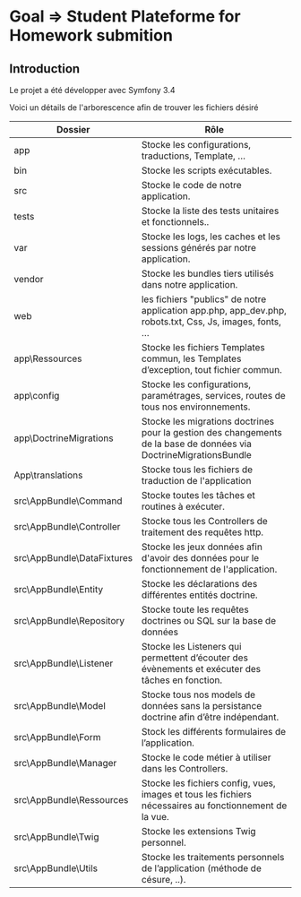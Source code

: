 Goal => Student Plateforme for Homework submition
========================

Introduction 
--------------
Le projet a été développer avec Symfony 3.4 

Voici un détails de l'arborescence afin de trouver les fichiers désiré

| Dossier  | Rôle |
| ------------- | ------------- |
| app | Stocke les configurations, traductions,  Template, …  |
| bin  | Stocke les scripts exécutables.  |
| src  | Stocke le code de notre application.  |
| tests  | Stocke la liste des tests unitaires et fonctionnels..  |
| var	  | Stocke les logs, les caches et les sessions générés par notre application.|
| vendor  | Stocke les bundles tiers utilisés dans notre application.  |
| web  | les fichiers "publics" de notre application app.php, app_dev.php,  robots.txt, Css, Js, images, fonts, …  |
| app\Ressources	  | Stocke les fichiers Templates commun, les Templates d’exception, tout fichier commun.  |
| app\config	  | Stocke les configurations, paramétrages,  services, routes de tous nos environnements.  |
| app\DoctrineMigrations	  | Stocke les migrations doctrines pour la gestion des changements de la base de données via DoctrineMigrationsBundle  |
| App\translations	  | Stocke tous les fichiers de traduction de l'application  |
| src\AppBundle\Command	  | Stocke toutes les tâches et  routines à exécuter.  |
| src\AppBundle\Controller	  | Stocke tous les Controllers de traitement des requêtes http.  |
| src\AppBundle\DataFixtures	  | Stocke les jeux données  afin d'avoir des données pour le fonctionnement de l'application.  |
| src\AppBundle\Entity	  | Stocke les déclarations des différentes entités doctrine.  |
| src\AppBundle\Repository	  | Stocke toute les requêtes doctrines  ou SQL sur la base de données|
| src\AppBundle\Listener	  | Stocke les Listeners qui permettent  d’écouter des évènements et exécuter des tâches en fonction.  |
| src\AppBundle\Model	  | Stocke tous nos models de données sans la persistance doctrine afin d’être indépendant.  |
| src\AppBundle\Form		  | Stock les différents formulaires de l’application.|
| src\AppBundle\Manager |  Stocke le code métier à utiliser dans les Controllers.|
| src\AppBundle\Ressources		  | 	Stocke les fichiers config, vues, images et tous les fichiers  nécessaires au fonctionnement de la vue. |
| src\AppBundle\Twig		  | Stocke les extensions Twig personnel.|
| src\AppBundle\Utils	  |  Stocke les traitements personnels de l’application (méthode de césure, ..).|



[1]:  https://symfony.com/doc/3.4/setup.html
[6]:  https://symfony.com/doc/current/bundles/SensioFrameworkExtraBundle/index.html
[7]:  https://symfony.com/doc/3.4/doctrine.html
[8]:  https://symfony.com/doc/3.4/templating.html
[9]:  https://symfony.com/doc/3.4/security.html
[10]: https://symfony.com/doc/3.4/email.html
[11]: https://symfony.com/doc/3.4/logging.html
[13]: https://symfony.com/doc/current/bundles/SensioGeneratorBundle/index.html
[14]: https://symfony.com/doc/current/setup/built_in_web_server.html
[15]: https://symfony.com/doc/current/setup.html
